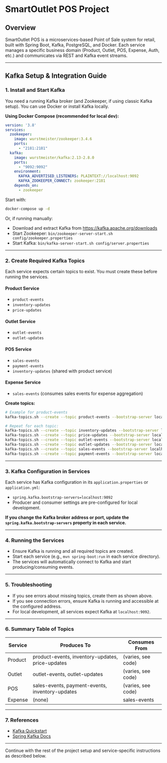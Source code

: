 # SmartOutlet POS Project

## Overview

SmartOutlet POS is a microservices-based Point of Sale system for retail, built with Spring Boot, Kafka, PostgreSQL, and Docker. Each service manages a specific business domain (Product, Outlet, POS, Expense, Auth, etc.) and communicates via REST and Kafka event streams.

---

## Kafka Setup & Integration Guide

### 1. Install and Start Kafka

You need a running Kafka broker (and Zookeeper, if using classic Kafka setup). You can use Docker or install Kafka locally.

**Using Docker Compose (recommended for local dev):**
```yaml
version: '3.8'
services:
  zookeeper:
    image: wurstmeister/zookeeper:3.4.6
    ports:
      - "2181:2181"
  kafka:
    image: wurstmeister/kafka:2.13-2.8.0
    ports:
      - "9092:9092"
    environment:
      KAFKA_ADVERTISED_LISTENERS: PLAINTEXT://localhost:9092
      KAFKA_ZOOKEEPER_CONNECT: zookeeper:2181
    depends_on:
      - zookeeper
```
Start with:
```bash
docker-compose up -d
```

Or, if running manually:
- Download and extract Kafka from https://kafka.apache.org/downloads
- Start Zookeeper: `bin/zookeeper-server-start.sh config/zookeeper.properties`
- Start Kafka: `bin/kafka-server-start.sh config/server.properties`

---

### 2. Create Required Kafka Topics

Each service expects certain topics to exist. You must create these before running the services.

#### **Product Service**
- `product-events`
- `inventory-updates`
- `price-updates`

#### **Outlet Service**
- `outlet-events`
- `outlet-updates`

#### **POS Service**
- `sales-events`
- `payment-events`
- `inventory-updates` (shared with product service)

#### **Expense Service**
- `sales-events` (consumes sales events for expense aggregation)

**Create topics:**
```bash
# Example for product-events
kafka-topics.sh --create --topic product-events --bootstrap-server localhost:9092 --partitions 3 --replication-factor 1

# Repeat for each topic:
kafka-topics.sh --create --topic inventory-updates --bootstrap-server localhost:9092 --partitions 3 --replication-factor 1
kafka-topics.sh --create --topic price-updates --bootstrap-server localhost:9092 --partitions 3 --replication-factor 1
kafka-topics.sh --create --topic outlet-events --bootstrap-server localhost:9092 --partitions 3 --replication-factor 1
kafka-topics.sh --create --topic outlet-updates --bootstrap-server localhost:9092 --partitions 3 --replication-factor 1
kafka-topics.sh --create --topic sales-events --bootstrap-server localhost:9092 --partitions 3 --replication-factor 1
kafka-topics.sh --create --topic payment-events --bootstrap-server localhost:9092 --partitions 3 --replication-factor 1
```

---

### 3. Kafka Configuration in Services

Each service has Kafka configuration in its `application.properties` or `application.yml`:
- `spring.kafka.bootstrap-servers=localhost:9092`
- Producer and consumer settings are pre-configured for local development.

**If you change the Kafka broker address or port, update the `spring.kafka.bootstrap-servers` property in each service.**

---

### 4. Running the Services

- Ensure Kafka is running and all required topics are created.
- Start each service (e.g., `mvn spring-boot:run` in each service directory).
- The services will automatically connect to Kafka and start producing/consuming events.

---

### 5. Troubleshooting

- If you see errors about missing topics, create them as shown above.
- If you see connection errors, ensure Kafka is running and accessible at the configured address.
- For local development, all services expect Kafka at `localhost:9092`.

---

### 6. Summary Table of Topics

| Service         | Produces To           | Consumes From         |
|-----------------|----------------------|-----------------------|
| Product         | product-events, inventory-updates, price-updates | (varies, see code) |
| Outlet          | outlet-events, outlet-updates | (varies, see code) |
| POS             | sales-events, payment-events, inventory-updates | (varies, see code) |
| Expense         | (none)               | sales-events          |

---

### 7. References

- [Kafka Quickstart](https://kafka.apache.org/quickstart)
- [Spring Kafka Docs](https://docs.spring.io/spring-kafka/docs/current/reference/html/)

---

Continue with the rest of the project setup and service-specific instructions as described below. 